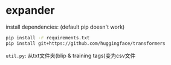 # expander

install dependencies: (default pip doesn't work)
```bash
pip install -r requirements.txt
pip install git+https://github.com/huggingface/transformers
```


`util.py`: 从txt文件夹(blip & training tags)变为csv文件